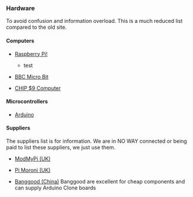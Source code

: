 ### Hardware

To avoid confusion and information overload. This is a much reduced list compared to the old site. 

#### Computers 

* [Raspberry Pi!](http://www.raspberrypi.org)
	
	* test

* [BBC Micro Bit](https://www.microbit.co.uk/)

* [CHIP $9 Computer](https://www.kickstarter.com/projects/1598272670/chip-the-worlds-first-9-computer/video_share)


#### Microcontrollers

* [Arduino](http://www.Arduino.cc)


#### Suppliers

The suppliers list is for information. We are in NO WAY connected or being paid to list these suppliers,  we just use them.

* [ModMyPi (UK)](https://www.modmypi.com/)

* [Pi Moroni (UK)](https://shop.pimoroni.com/)

* [Banggood (China)](http://www.banggood.com) Banggood are excellent for cheap components and can supply Arduino Clone boards
